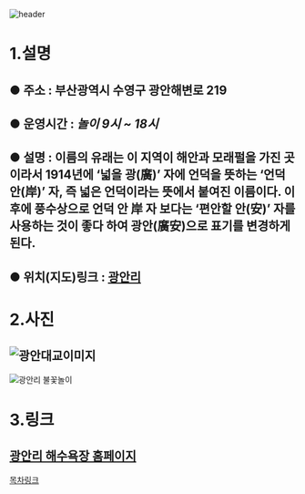 ![header](https://capsule-render.vercel.app/api?type=wave&color=auto&height=300&section=header&text=광안리&fontSize=150)
# 1.**설명**
## ● 주소 : 부산광역시 수영구 광안해변로 219
## ● 운영시간 : _놀이 9시 ~ 18시_
## ● 설명 : 이름의 유래는 이 지역이 해안과 모래펄을 가진 곳이라서 1914년에 ‘넓을 광(廣)’ 자에 언덕을 뜻하는 ‘언덕 안(岸)’ 자, 즉 넓은 언덕이라는 뜻에서 붙여진 이름이다. 이후에 풍수상으로 언덕 안 岸 자 보다는 ‘편안할 안(安)’ 자를 사용하는 것이 좋다 하여 광안(廣安)으로 표기를 변경하게 된다.
## ● 위치(지도)링크 : [광안리](https://www.google.com/maps/place/%EB%B6%80%EC%82%B0%EA%B4%91%EC%97%AD%EC%8B%9C+%EC%88%98%EC%98%81%EA%B5%AC+%EA%B4%91%EC%95%88%EC%A0%9C2%EB%8F%99/data=!4m6!3m5!1s0x3568ed28e3a89611:0xb1cf6630954a1061!8m2!3d35.1546747!4d129.1156499!16s%2Fg%2F1tf3lt21?hl=ko-KR&entry=ttu)
# 2.**사진**
## ![광안대교이미지](https://search.pstatic.net/common/?src=http%3A%2F%2Fblogfiles.naver.net%2FMjAyMzEyMTBfMTM5%2FMDAxNzAyMjE3NzEyNTYx.54PTr-Uvkz0jh3jn47nEBOplE-kV-V7Quxy52U58a6cg.lzP0pW4aXvjsBzwG1L3enuGRgU-tJKrzLPetH7Ji2d8g.JPEG.sumin_1216%2F%25BA%25E4%25B8%25D5%25B5%25E5_%25C7%25AE%25BA%25F4%25B6%25F3-58.jpg&type=sc960_832)  
![광안리 불꽃놀이](https://search.pstatic.net/common/?src=http%3A%2F%2Fblogfiles.naver.net%2F20131110_234%2Fiopm1122_1384087828840uPyCU_GIF%2Fanigif6.gif&type=sc960_832_gif)


  # 3.**링크**
  ## [광안리 해수욕장 홈페이지](https://www.suyeong.go.kr/tour/index.suyeong?menuCd=DOM_000001102001001000&link=success&cpath=%252Ftour)  
  
  [목차링크](../README.md)
  

